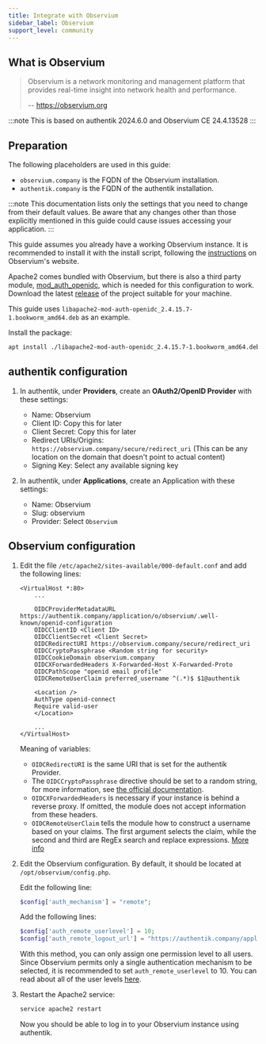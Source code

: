 ```yaml
---
title: Integrate with Observium
sidebar_label: Observium
support_level: community
---
```


## What is Observium

> Observium is a network monitoring and management platform that provides real-time insight into network health and performance.
>
> -- https://observium.org

:::note
This is based on authentik 2024.6.0 and Observium CE 24.4.13528
:::

## Preparation

The following placeholders are used in this guide:

- `observium.company` is the FQDN of the Observium installation.
- `authentik.company` is the FQDN of the authentik installation.

:::note
This documentation lists only the settings that you need to change from their default values. Be aware that any changes other than those explicitly mentioned in this guide could cause issues accessing your application.
:::

This guide assumes you already have a working Observium instance. It is recommended to install it with the install script, following the [instructions](https://docs.observium.org/) on Observium's website.

Apache2 comes bundled with Observium, but there is also a third party module, [mod_auth_openidc](https://github.com/OpenIDC/mod_auth_openidc), which is needed for this configuration to work.
Download the latest [release](https://github.com/OpenIDC/mod_auth_openidc/releases) of the project suitable for your machine.

This guide uses `libapache2-mod-auth-openidc_2.4.15.7-1.bookworm_amd64.deb` as an example.

Install the package:

```bash
apt install ./libapache2-mod-auth-openidc_2.4.15.7-1.bookworm_amd64.deb
```

## authentik configuration

1. In authentik, under **Providers**, create an **OAuth2/OpenID Provider** with these settings:

    - Name: Observium
    - Client ID: Copy this for later
    - Client Secret: Copy this for later
    - Redirect URIs/Origins: `https://observium.company/secure/redirect_uri` (This can be any location on the domain that doesn't point to actual content)
    - Signing Key: Select any available signing key

2. In authentik, under **Applications**, create an Application with these settings:

    - Name: Observium
    - Slug: observium
    - Provider: Select `Observium`

## Observium configuration

1. Edit the file `/etc/apache2/sites-available/000-default.conf` and add the following lines:

    ```apacheconf
    <VirtualHost *:80>
        ...

        OIDCProviderMetadataURL https://authentik.company/application/o/observium/.well-known/openid-configuration
        OIDCClientID <Client ID>
        OIDCClientSecret <Client Secret>
        OIDCRedirectURI https://observium.company/secure/redirect_uri
        OIDCCryptoPassphrase <Random string for security>
        OIDCCookieDomain observium.company
        OIDCXForwardedHeaders X-Forwarded-Host X-Forwarded-Proto
        OIDCPathScope "openid email profile"
        OIDCRemoteUserClaim preferred_username ^(.*)$ $1@authentik

        <Location />
        AuthType openid-connect
        Require valid-user
        </Location>

        ...
    </VirtualHost>
    ```

    Meaning of variables:

    - `OIDCRedirectURI` is the same URI that is set for the authentik Provider.
    - The `OIDCCryptoPassphrase` directive should be set to a random string, for more information, see [the official documentation](https://github.com/OpenIDC/mod_auth_openidc/blob/9c0909af71eb52283f4d3797e55d1efef64966f2/auth_openidc.conf#L15).
    - `OIDCXForwardedHeaders` is necessary if your instance is behind a reverse proxy. If omitted, the module does not accept information from these headers.
    - `OIDCRemoteUserClaim` tells the module how to construct a username based on your claims. The first argument selects the claim, while the second and third are RegEx search and replace expressions. [More info](https://github.com/OpenIDC/mod_auth_openidc/blob/9c0909af71eb52283f4d3797e55d1efef64966f2/auth_openidc.conf#L794)

2. Edit the Observium configuration. By default, it should be located at `/opt/observium/config.php`.

    Edit the following line:

    ```php
    $config['auth_mechanism'] = "remote";
    ```

    Add the following lines:

    ```php
    $config['auth_remote_userlevel'] = 10;
    $config['auth_remote_logout_url'] = "https://authentik.company/application/o/observium/end-session/";
    ```

    With this method, you can only assign one permission level to all users. Since Observium permits only a single authentication mechanism to be selected, it is recommended to set `auth_remote_userlevel` to 10. You can read about all of the user levels [here](https://docs.observium.org/user_levels/).

3. Restart the Apache2 service:

    ```bash
    service apache2 restart
    ```

    Now you should be able to log in to your Observium instance using authentik.
